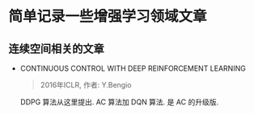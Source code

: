 # 简单记录一些增强学习领域文章 <br>
## 连续空间相关的文章<br>
* CONTINUOUS CONTROL WITH DEEP REINFORCEMENT LEARNING   
  > 2016年ICLR, 作者: Y.Bengio   <br>

  DDPG 算法从这里提出. AC 算法加 DQN 算法. 是 AC 的升级版.
